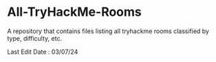 # All-TryHackMe-Rooms
A repository that contains files listing all tryhackme rooms classified by type, difficulty, etc.

Last Edit Date : 03/07/24

